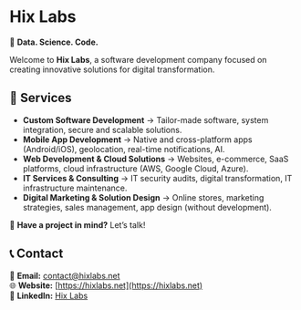 # Hix Labs  
🚀 **Data. Science. Code.**  

Welcome to **Hix Labs**, a software development company focused on creating innovative solutions for digital transformation.  

## 🌟 Services  

- **Custom Software Development** → Tailor-made software, system integration, secure and scalable solutions.  
- **Mobile App Development** → Native and cross-platform apps (Android/iOS), geolocation, real-time notifications, AI.  
- **Web Development & Cloud Solutions** → Websites, e-commerce, SaaS platforms, cloud infrastructure (AWS, Google Cloud, Azure).  
- **IT Services & Consulting** → IT security audits, digital transformation, IT infrastructure maintenance.  
- **Digital Marketing & Solution Design** → Online stores, marketing strategies, sales management, app design (without development).  

🎯 **Have a project in mind?** Let’s talk!  

## 📞 Contact  
📧 **Email:** contact@hixlabs.net  
🌐 **Website:** [https://hixlabs.net](https://hixlabs.net)  
📌 **LinkedIn:** [Hix Labs](https://www.linkedin.com/company/hixlabs)
